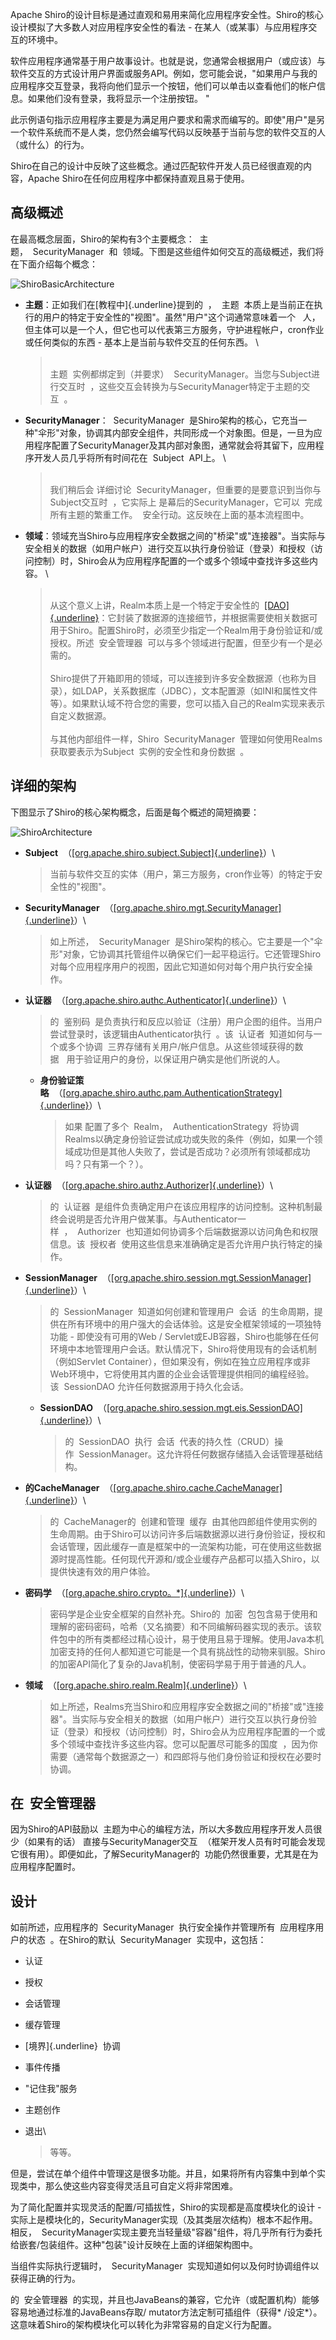Apache Shiro的设计目标是通过直观和易用来简化应用程序安全性。Shiro的核心设计模拟了大多数人对应用程序安全性的看法 - 在某人（或某事）与应用程序交互的环境中。

软件应用程序通常基于用户故事设计。也就是说，您通常会根据用户（或应该）与软件交互的方式设计用户界面或服务API。例如，您可能会说，"如果用户与我的应用程序交互登录，我将向他们显示一个按钮，他们可以单击以查看他们的帐户信息。如果他们没有登录，我将显示一个注册按钮。 "

此示例语句指示应用程序主要是为满足用户要求和需求而编写的。即使"用户"是另一个软件系统而不是人类，您仍然会编写代码以反映基于当前与您的软件交互的人（或什么）的行为。

Shiro在自己的设计中反映了这些概念。通过匹配软件开发人员已经很直观的内容，Apache Shiro在任何应用程序中都保持直观且易于使用。

## **高级概述**

在最高概念层面，Shiro的架构有3个主要概念：  主题，  SecurityManager  和  领域。下图是这些组件如何交互的高级概述，我们将在下面介绍每个概念：

![ShiroBasicArchitecture](C:\Users\lenovo\Desktop\ShiroBasicArchitecture.png)

-   **主题**：正如我们在[教程中]{.underline}提到的  ，  主题  本质上是当前正在执行的用户的特定于安全性的"视图"。虽然"用户"这个词通常意味着一个   人，但主体可以是一个人，但它也可以代表第三方服务，守护进程帐户，cron作业或任何类似的东西 - 基本上是当前与软件交互的任何东西。 \
    > \
    > 主题  实例都绑定到（并要求）  SecurityManager。当您与Subject进行交互时  ，这些交互会转换为与SecurityManager特定于主题的交互  。 

-   **SecurityManager**：  SecurityManager  是Shiro架构的核心，它充当一种"伞形"对象，协调其内部安全组件，共同形成一个对象图。但是，一旦为应用程序配置了SecurityManager及其内部对象图，通常就会将其留下，应用程序开发人员几乎将所有时间花在  Subject  API上。 \
    > \
    > 我们稍后会 详细讨论  SecurityManager，但重要的是要意识到当你与Subject交互时  ，它实际上 是幕后的SecurityManager，它可以  完成所有主题的繁重工作。  安全行动。这反映在上面的基本流程图中。 

-   **领域**：领域充当Shiro与应用程序安全数据之间的"桥梁"或"连接器"。当实际与安全相关的数据（如用户帐户）进行交互以执行身份验证（登录）和授权（访问控制）时，Shiro会从为应用程序配置的一个或多个领域中查找许多这些内容。 \
    > \
    > 从这个意义上讲，Realm本质上是一个特定于安全性的  [[DAO]{.underline}](http://en.wikipedia.org/wiki/Data_access_object)：它封装了数据源的连接细节，并根据需要使相关数据可用于Shiro。配置Shiro时，必须至少指定一个Realm用于身份验证和/或授权。所述  安全管理器  可以与多个领域进行配置，但至少有一个是必需的。 \
    > \
    > Shiro提供了开箱即用的领域，可以连接到许多安全数据源（也称为目录），如LDAP，关系数据库（JDBC），文本配置源（如INI和属性文件等）。如果默认域不符合您的需要，您可以插入自己的Realm实现来表示自定义数据源。 \
    > \
    > 与其他内部组件一样，Shiro  SecurityManager  管理如何使用Realms获取要表示为Subject  实例的安全性和身份数据  。

## **详细的架构**

下图显示了Shiro的核心架构概念，后面是每个概述的简短摘要：

![ShiroArchitecture](C:\Users\lenovo\Desktop\ShiroArchitecture.png)

- **Subject**  （[[org.apache.shiro.subject.Subject]{.underline}](http://shiro.apache.org/static/current/apidocs/org/apache/shiro/subject/Subject.html)）\

  > 当前与软件交互的实体（用户，第三方服务，cron作业等）的特定于安全性的"视图"。 

- **SecurityManager**  （[[org.apache.shiro.mgt.SecurityManager]{.underline}](http://shiro.apache.org/static/current/apidocs/org/apache/shiro/mgt/SecurityManager.html)）\

  > 如上所述，  SecurityManager  是Shiro架构的核心。它主要是一个"伞形"对象，它协调其托管组件以确保它们一起平稳运行。它还管理Shiro对每个应用程序用户的视图，因此它知道如何对每个用户执行安全操作。 

- **认证器**  （[[org.apache.shiro.authc.Authenticator]{.underline}](http://shiro.apache.org/static/current/apidocs/org/apache/shiro/authc/Authenticator.html)）\
  > 的  鉴别码  是负责执行和反应以验证（注册）用户企图的组件。当用户尝试登录时，该逻辑由Authenticator执行  。该  认证者  知道如何与一个或多个协调  三界存储有关用户/帐户信息。从这些领域获得的数据   用于验证用户的身份，以保证用户确实是他们所说的人。 

  - **身份验证策略**  （[[org.apache.shiro.authc.pam.AuthenticationStrategy]{.underline}](http://shiro.apache.org/static/current/apidocs/org/apache/shiro/authc/pam/AuthenticationStrategy.html)）\

    > 如果 配置了多个  Realm，  AuthenticationStrategy  将协调Realms以确定身份验证尝试成功或失败的条件（例如，如果一个领域成功但是其他人失败了，尝试是否成功？必须所有领域都成功吗？只有第一个？）。 

- **认证器**  （[[org.apache.shiro.authz.Authorizer]{.underline}](http://shiro.apache.org/static/current/apidocs/org/apache/shiro/authz/Authorizer.html)）\

  > 的  认证器  是组件负责确定用户在该应用程序的访问控制。这种机制最终会说明是否允许用户做某事。与Authenticator一样  ，  Authorizer  也知道如何协调多个后端数据源以访问角色和权限信息。该  授权者  使用这些信息来准确确定是否允许用户执行特定的操作。 

- **SessionManager**  （[[org.apache.shiro.session.mgt.SessionManager]{.underline}](http://shiro.apache.org/static/current/apidocs/org/apache/shiro/session/mgt/SessionManager.html)）\
  > 的  SessionManager  知道如何创建和管理用户  会话  的生命周期，提供在所有环境中的用户强大的会话体验。这是安全框架领域的一项独特功能 - 即使没有可用的Web / Servlet或EJB容器，Shiro也能够在任何环境中本地管理用户会话。默认情况下，Shiro将使用现有的会话机制（例如Servlet Container），但如果没有，例如在独立应用程序或非Web环境中，它将使用其内置的企业会话管理提供相同的编程经验。该  SessionDAO 允许任何数据源用于持久化会话。 

  - **SessionDAO**  （[[org.apache.shiro.session.mgt.eis.SessionDAO]{.underline}](http://shiro.apache.org/static/current/apidocs/org/apache/shiro/session/mgt/eis/SessionDAO.html)）\

    > 的  SessionDAO  执行  会话  代表的持久性（CRUD）操作  SessionManager。这允许将任何数据存储插入会话管理基础结构。 

- **的CacheManager**  （[[org.apache.shiro.cache.CacheManager]{.underline}](http://shiro.apache.org/static/current/apidocs/org/apache/shiro/cache/CacheManager.html)）\

  > 的  CacheManager的  创建和管理  缓存  由其他四郎组件使用实例的生命周期。由于Shiro可以访问许多后端数据源以进行身份​​验证，授权和会话管理，因此缓存一直是框架中的一流架构功能，可在使用这些数据源时提高性能。任何现代开源和/或企业缓存产品都可以插入Shiro，以提供快速有效的用户体验。 

- **密码学**  （[[org.apache.shiro.crypto。\*]{.underline}](http://shiro.apache.org/static/current/apidocs/org/apache/shiro/crypto/package-summary.html)）\

  > 密码学是企业安全框架的自然补充。Shiro的  加密  包包含易于使用和理解的密码密码，哈希（又名摘要）和不同编解码器实现的表示。该软件包中的所有类都经过精心设计，易于使用且易于理解。使用Java本机加密支持的任何人都知道它可能是一个具有挑战性的动物来驯服。Shiro的加密API简化了复杂的Java机制，使密码学易于用于普通的凡人。 

- **领域**  （[[org.apache.shiro.realm.Realm]{.underline}](http://shiro.apache.org/static/current/apidocs/org/apache/shiro/realm/Realm.html)）\

  > 如上所述，Realms充当Shiro和应用程序安全数据之间的"桥接"或"连接器"。当实际与安全相关的数据（如用户帐户）进行交互以执行身份验证（登录）和授权（访问控制）时，Shiro会从为应用程序配置的一个或多个领域中查找许多这些内容。您可以配置尽可能多的国度  ，因为你需要（通常每个数据源之一）和四郎将与他们身份验证和授权在必要时协调。

## **在  安全管理器**

因为Shiro的API鼓励以  主题为中心的编程方法，所以大多数应用程序开发人员很少（如果有的话） 直接与SecurityManager交互  （框架开发人员有时可能会发现它很有用）。即便如此，了解SecurityManager的  功能仍然很重要，尤其是在为应用程序配置时。

## **设计**

如前所述，应用程序的  SecurityManager  执行安全操作并管理所有  应用程序用户的状态  。在Shiro的默认  SecurityManager  实现中，这包括：

-   认证

-   授权

-   会话管理

-   缓存管理

-   [境界]{.underline}  协调

-   事件传播

-   "记住我"服务

-   主题创作

- 退出\

  > 等等。

但是，尝试在单个组件中管理这是很多功能。并且，如果将所有内容集中到单个实现类中，那么使这些内容变得灵活且可自定义将非常困难。

为了简化配置并实现灵活的配置/可插拔性，Shiro的实现都是高度模块化的设计 - 实际上是模块化的，SecurityManager实现（及其类层次结构）根本不起作用。相反，  SecurityManager实现主要充当轻量级"容器"组件，将几乎所有行为委托给嵌套/包装组件。这种"包装"设计反映在上面的详细架构图中。

当组件实际执行逻辑时，  SecurityManager  实现知道如何以及何时协调组件以获得正确的行为。

的  安全管理器  的实现，并且也JavaBeans的兼容，它允许（或配置机构）能够容易地通过标准的JavaBeans存取/ mutator方法定制可插组件（获得\* /设定\*）。这意味着Shiro的架构模块化可以转化为非常容易的自定义行为配置。
